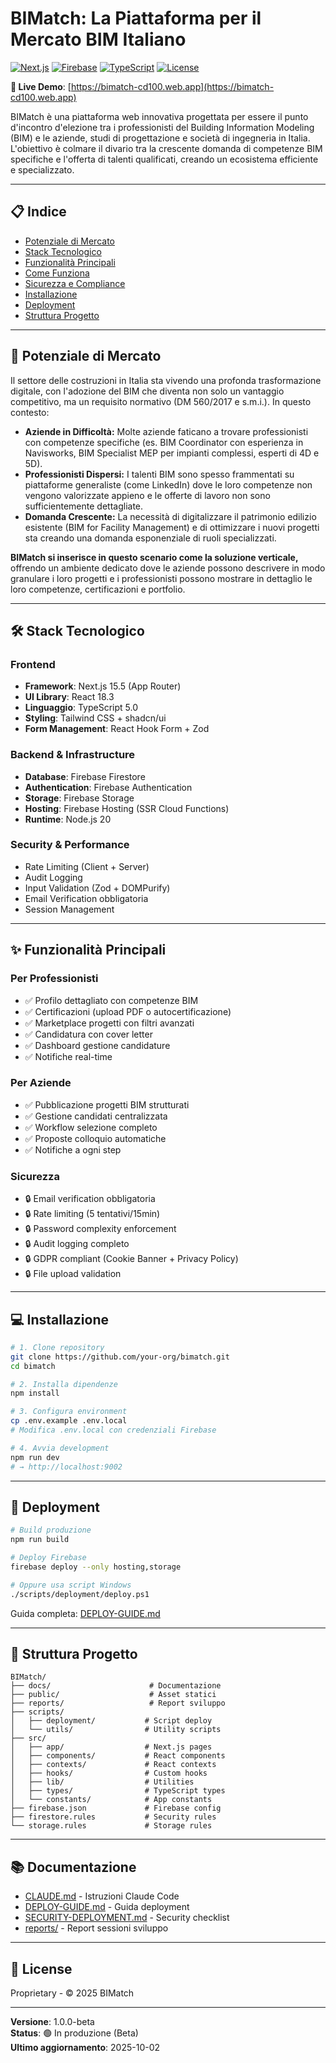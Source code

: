 # BIMatch: La Piattaforma per il Mercato BIM Italiano

[![Next.js](https://img.shields.io/badge/Next.js-15.5-black?logo=next.js)](https://nextjs.org/)
[![Firebase](https://img.shields.io/badge/Firebase-Hosting-orange?logo=firebase)](https://firebase.google.com/)
[![TypeScript](https://img.shields.io/badge/TypeScript-5.0-blue?logo=typescript)](https://www.typescriptlang.org/)
[![License](https://img.shields.io/badge/License-Proprietary-red)]()

**🚀 Live Demo**: [https://bimatch-cd100.web.app](https://bimatch-cd100.web.app)

BIMatch è una piattaforma web innovativa progettata per essere il punto d'incontro d'elezione tra i professionisti del Building Information Modeling (BIM) e le aziende, studi di progettazione e società di ingegneria in Italia. L'obiettivo è colmare il divario tra la crescente domanda di competenze BIM specifiche e l'offerta di talenti qualificati, creando un ecosistema efficiente e specializzato.

---

## 📋 Indice

- [Potenziale di Mercato](#potenziale-di-mercato)
- [Stack Tecnologico](#stack-tecnologico)
- [Funzionalità Principali](#funzionalità-principali)
- [Come Funziona](#come-funziona-la-piattaforma)
- [Sicurezza e Compliance](#sicurezza-e-compliance)
- [Installazione](#installazione)
- [Deployment](#deployment)
- [Struttura Progetto](#struttura-progetto)

---

## 🎯 Potenziale di Mercato

Il settore delle costruzioni in Italia sta vivendo una profonda trasformazione digitale, con l'adozione del BIM che diventa non solo un vantaggio competitivo, ma un requisito normativo (DM 560/2017 e s.m.i.). In questo contesto:

-   **Aziende in Difficoltà:** Molte aziende faticano a trovare professionisti con competenze specifiche (es. BIM Coordinator con esperienza in Navisworks, BIM Specialist MEP per impianti complessi, esperti di 4D e 5D).
-   **Professionisti Dispersi:** I talenti BIM sono spesso frammentati su piattaforme generaliste (come LinkedIn) dove le loro competenze non vengono valorizzate appieno e le offerte di lavoro non sono sufficientemente dettagliate.
-   **Domanda Crescente:** La necessità di digitalizzare il patrimonio edilizio esistente (BIM for Facility Management) e di ottimizzare i nuovi progetti sta creando una domanda esponenziale di ruoli specializzati.

**BIMatch si inserisce in questo scenario come la soluzione verticale,** offrendo un ambiente dedicato dove le aziende possono descrivere in modo granulare i loro progetti e i professionisti possono mostrare in dettaglio le loro competenze, certificazioni e portfolio.

---

## 🛠️ Stack Tecnologico

### Frontend
- **Framework**: Next.js 15.5 (App Router)
- **UI Library**: React 18.3
- **Linguaggio**: TypeScript 5.0
- **Styling**: Tailwind CSS + shadcn/ui
- **Form Management**: React Hook Form + Zod

### Backend & Infrastructure
- **Database**: Firebase Firestore
- **Authentication**: Firebase Authentication  
- **Storage**: Firebase Storage
- **Hosting**: Firebase Hosting (SSR Cloud Functions)
- **Runtime**: Node.js 20

### Security & Performance
- Rate Limiting (Client + Server)
- Audit Logging
- Input Validation (Zod + DOMPurify)
- Email Verification obbligatoria
- Session Management

---

## ✨ Funzionalità Principali

### Per Professionisti
- ✅ Profilo dettagliato con competenze BIM
- ✅ Certificazioni (upload PDF o autocertificazione)
- ✅ Marketplace progetti con filtri avanzati
- ✅ Candidatura con cover letter
- ✅ Dashboard gestione candidature
- ✅ Notifiche real-time

### Per Aziende
- ✅ Pubblicazione progetti BIM strutturati
- ✅ Gestione candidati centralizzata
- ✅ Workflow selezione completo
- ✅ Proposte colloquio automatiche
- ✅ Notifiche a ogni step

### Sicurezza
- 🔒 Email verification obbligatoria
- 🔒 Rate limiting (5 tentativi/15min)
- 🔒 Password complexity enforcement
- 🔒 Audit logging completo
- 🔒 GDPR compliant (Cookie Banner + Privacy Policy)
- 🔒 File upload validation

---

## 💻 Installazione

```bash
# 1. Clone repository
git clone https://github.com/your-org/bimatch.git
cd bimatch

# 2. Installa dipendenze
npm install

# 3. Configura environment
cp .env.example .env.local
# Modifica .env.local con credenziali Firebase

# 4. Avvia development
npm run dev
# → http://localhost:9002
```

---

## 🚀 Deployment

```bash
# Build produzione
npm run build

# Deploy Firebase
firebase deploy --only hosting,storage

# Oppure usa script Windows
./scripts/deployment/deploy.ps1
```

Guida completa: [DEPLOY-GUIDE.md](DEPLOY-GUIDE.md)

---

## 📁 Struttura Progetto

```
BIMatch/
├── docs/                      # Documentazione
├── public/                    # Asset statici
├── reports/                   # Report sviluppo
├── scripts/
│   ├── deployment/           # Script deploy
│   └── utils/                # Utility scripts
├── src/
│   ├── app/                  # Next.js pages
│   ├── components/           # React components
│   ├── contexts/             # React contexts
│   ├── hooks/                # Custom hooks
│   ├── lib/                  # Utilities
│   ├── types/                # TypeScript types
│   └── constants/            # App constants
├── firebase.json             # Firebase config
├── firestore.rules           # Security rules
└── storage.rules             # Storage rules
```

---

## 📚 Documentazione

- [CLAUDE.md](CLAUDE.md) - Istruzioni Claude Code
- [DEPLOY-GUIDE.md](DEPLOY-GUIDE.md) - Guida deployment
- [SECURITY-DEPLOYMENT.md](SECURITY-DEPLOYMENT.md) - Security checklist
- [reports/](reports/) - Report sessioni sviluppo

---

## 📄 License

Proprietary - © 2025 BIMatch

---

**Versione**: 1.0.0-beta  
**Status**: 🟢 In produzione (Beta)  
**Ultimo aggiornamento**: 2025-10-02
